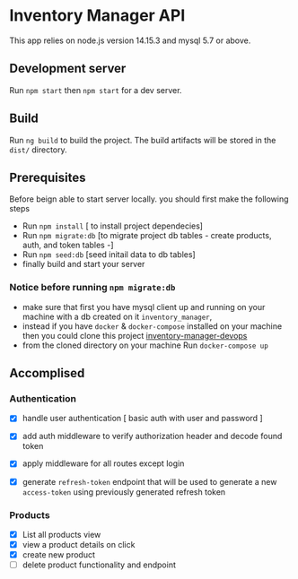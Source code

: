 # Inventory Manager API

This app relies on node.js version 14.15.3 and mysql 5.7 or above. 

## Development server

Run `npm start` then `npm start` for a dev server. 

## Build

Run `ng build` to build the project. The build artifacts will be stored in the `dist/` directory.


## Prerequisites 

Before beign able to start server locally. you should first make the following steps
- Run `npm install` [ to install project dependecies]
- Run `npm migrate:db` [to migrate project db tables - create products, auth, and token tables -]
- Run `npm seed:db` [seed initail data to db tables] 
- finally build and start your server

### Notice before running `npm migrate:db` 
- make sure that first you have mysql client up and running on your machine with a db created on it `inventory_manager`,
- instead if you have `docker` & `docker-compose` installed on your machine then you could clone this project [inventory-manager-devops](https://github.com/aymanaladdin/inventory-manager-devops) 
- from the cloned directory on your machine Run `docker-compose up`  

## Accomplised

### Authentication 
- [x] handle user authentication [ basic auth with user and password ]
- [x] add auth middleware to verify authorization header and decode found token
- [x] apply middleware for all routes except login
- [x] generate `refresh-token` endpoint that will be used to generate a new `access-token` using previously generated refresh token


### Products
- [x] List all products view 
- [x] view a product details on click
- [x] create new product
- [ ] delete product functionality and endpoint
